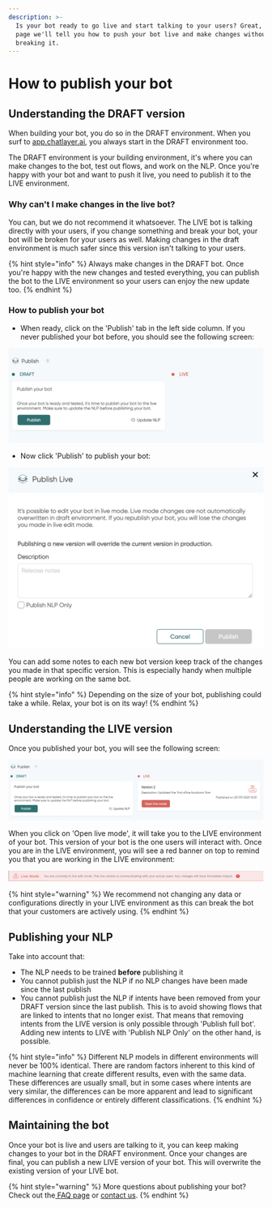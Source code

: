 ```yaml
---
description: >-
  Is your bot ready to go live and start talking to your users? Great, on this
  page we'll tell you how to push your bot live and make changes without
  breaking it.
---
```


# How to publish your bot

## Understanding the DRAFT version

When building your bot, you do so in the DRAFT environment. When you surf to [app.chatlayer.ai](http://app.chatlayer.ai/), you always start in the DRAFT environment too. 

The DRAFT environment is your building environment, it's where you can make changes to the bot, test out flows, and work on the NLP. Once you're happy with your bot and want to push it live, you need to publish it to the LIVE environment. 

### Why can't I make changes in the live bot?

You can, but we do not recommend it whatsoever. The LIVE bot is talking directly with your users, if you change something and break your bot, your bot will be broken for your users as well. Making changes in the draft environment is much safer since this version isn't talking to your users. 

{% hint style="info" %}
Always make changes in the DRAFT bot. Once you're happy with the new changes and tested everything, you can publish the bot to the LIVE environment so your users can enjoy the new update too.
{% endhint %}

### How to publish your bot

* When ready, click on the 'Publish' tab in the left side column. If you never published your bot before, you should see the following screen:

![](../../.gitbook/assets/image%20%28613%29.png)

* Now click 'Publish' to publish your bot:

![Publishing your bot](../../.gitbook/assets/image%20%28611%29.png)

You can add some notes to each new bot version keep track of the changes you made in that specific version. This is especially handy when multiple people are working on the same bot.

{% hint style="info" %}
Depending on the size of your bot, publishing could take a while. Relax, your bot is on its way!
{% endhint %}

## Understanding the LIVE version

Once you published your bot, you will see the following screen:

![](../../.gitbook/assets/image%20%28612%29.png)

When you click on 'Open live mode', it will take you to the LIVE environment of your bot. This version of your bot is the one users will interact with. Once you are in the LIVE environment, you will see a red banner on top to remind you that you are working in the LIVE environment:

![](../../.gitbook/assets/image%20%28585%29.png)

{% hint style="warning" %}
We recommend not changing any data or configurations directly in your LIVE environment as this can break the bot that your customers are actively using. 
{% endhint %}

## Publishing your NLP

Take into account that:

* The NLP needs to be trained **before** publishing it
* You cannot publish just the NLP if no NLP changes have been made since the last publish
* You cannot publish just the NLP if intents have been removed from your DRAFT version since the last publish. This is to avoid showing flows that are linked to intents that no longer exist. That means that removing intents from the LIVE version is only possible through 'Publish full bot'. Adding new intents to LIVE with 'Publish NLP Only' on the other hand, is possible.

{% hint style="info" %}
Different NLP models in different environments will never be 100% identical. There are random factors inherent to this kind of machine learning that create different results, even with the same data. These differences are usually small, but in some cases where intents are very similar, the differences can be more apparent and lead to significant differences in confidence or entirely different classifications. 
{% endhint %}

## Maintaining the bot

Once your bot is live and users are talking to it, you can keep making changes to your bot in the DRAFT environment. Once your changes are final, you can publish a new LIVE version of your bot. This will overwrite the existing version of your LIVE bot.

{% hint style="warning" %}
More questions about publishing your bot? Check out the[ FAQ page](https://docs.chatlayer.ai/bot-answers/publishing-your-bot/publishing-new) or [contact us](http://support.chatlayer.ai). 
{% endhint %}

